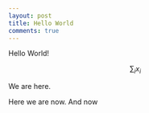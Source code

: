 ```yaml
---
layout: post
title: Hello World
comments: true
---
```


Hello World!

$$\sum_i x_i$$

We are here.

Here we are now. And now